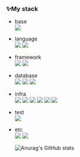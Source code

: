 
### ✨My stack 
                        
<!--
✨✨
- 🔭 I’m currently working on ...
- 🌱 I’m currently learning ...
- 👯 I’m looking to collaborate on ...
- 🤔 I’m looking for help with ...
- 💬 Ask me about ...
- 📫 How to reach me: ...
- 😄 Pronouns: ...
- ⚡ Fun fact: ...
-->
 

- base \
  <img src="https://img.shields.io/badge/Node.js-339933?style=for-the-badge&logo=Node.js&logoColor=white">
- language \
  <img src="https://img.shields.io/badge/javascript-F7DF1E?style=for-the-badge&logo=javascript&logoColor=white">
  <img src="https://img.shields.io/badge/typescript-3178C6?style=for-the-badge&logo=typescript&logoColor=white">
- framework \
  <img src="https://img.shields.io/badge/NestJS-E0234E?style=for-the-badge&logo=NestJS&logoColor=white">
  <img src="https://img.shields.io/badge/Express-000000?style=for-the-badge&logo=Express&logoColor=white">
- database \
  <img src="https://img.shields.io/badge/mysql-4479A1?style=for-the-badge&logo=mysql&logoColor=white">
  <img src="https://img.shields.io/badge/mongodb-47A248?style=for-the-badge&logo=mongodb&logoColor=white">
  <img src="https://img.shields.io/badge/redis-DC382D?style=for-the-badge&logo=redis&logoColor=white">
- infra \
  <img src="https://img.shields.io/badge/amazon aws-232F3E?style=for-the-badge&logo=amazon aws&logoColor=white">
  <img src="https://img.shields.io/badge/centos-262577?style=for-the-badge&logo=centos&logoColor=white">
  <img src="https://img.shields.io/badge/Apache Tomcat-F8DC75?style=for-the-badge&logo=Apache Tomcat&logoColor=white">
  <img src="https://img.shields.io/badge/apache-D22128?style=for-the-badge&logo=apache&logoColor=white">
  <img src="https://img.shields.io/badge/nginx-009639?style=for-the-badge&logo=nginx&logoColor=white">
  <img src="https://img.shields.io/badge/docker-2496ED?style=for-the-badge&logo=docker&logoColor=white">
- test \
  <img src="https://img.shields.io/badge/Apache JMeter-D22128?style=for-the-badge&logo=Apache JMeter&logoColor=white">
- etc \
  <img src="https://img.shields.io/badge/notion-000000?style=for-the-badge&logo=notion&logoColor=white">
  <img src="https://img.shields.io/badge/slack-4A154B?style=for-the-badge&logo=slack&logoColor=white">
  
  ![Anurag's GitHub stats](https://github-readme-stats.vercel.app/api?username=rodinkim&show_icons=true&theme=radical)
  
